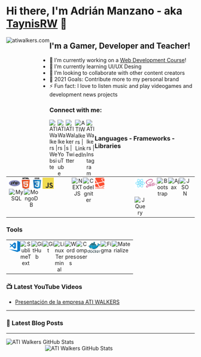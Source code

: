 # Hi there, I'm Adrián Manzano - aka [TaynisRW][website] 👋
<img align="left" alt="atiwalkers.com" height="300px" src="https://mir-s3-cdn-cf.behance.net/project_modules/max_1200/a63c4261218031.5a676896b58d4.gif"/>

## I'm a Gamer, Developer and Teacher!
- 🔭 I’m currently working on a [Web Development Course][website]!
- 🌱 I’m currently learning UI/UX Desing
- 👯 I’m looking to collaborate with other content creators
- 🥅 2021 Goals: Contribute more to my personal brand
- ⚡ Fun fact: I love to listen music and play videogames and development news projects

### Connect with me:

[<img align="left" alt="ATIWalkers | Website" width="22px" src="https://upload.wikimedia.org/wikipedia/commons/thumb/3/37/GNOME_Web_logo--2018.svg/768px-GNOME_Web_logo--2018.svg.png" />][website]
[<img align="left" alt="ATIWalkers | YouTube" width="22px" src="https://www.gruposur.com/web/wp-content/uploads/2017/11/yt.png" />][youtube]
[<img align="left" alt="ATIWalkers | Twitter" width="25px" src="https://www.culleraturismo.com/wp-content/uploads/2017/10/b1a3fab214230557053ed1c4bf17b46c-icono-de-twitter-logo-by-vexels.png" />][twitter]
[<img align="left" alt="ATIWalkers | LinkedIn" width="30px" src="https://aditiva.com.mx/wp-content/uploads/2021/05/linkedlinkedinicon-1320183900851414557.png" />][linkedin]
[<img align="left" alt="ATIWalkers | Instagram" width="22px" src="https://cdn.icon-icons.com/icons2/1211/PNG/512/1491579602-yumminkysocialmedia36_83067.png" />][instagram]

<br />

### Languages - Frameworks - Libraries
<table><tr><td valign="top" width="33%">

<div align="center">
  <img align="left" alt="PHP" width="30" src="https://raw.githubusercontent.com/github/explore/80688e429a7d4ef2fca1e82350fe8e3517d3494d/topics/php/php.png" />
  <img align="left" alt="HTML5" width="30" src="https://raw.githubusercontent.com/github/explore/80688e429a7d4ef2fca1e82350fe8e3517d3494d/topics/html/html.png" />
  <img align="left" alt="CSS3" width="30" src="https://raw.githubusercontent.com/github/explore/80688e429a7d4ef2fca1e82350fe8e3517d3494d/topics/css/css.png" />
  <img align="left" alt="JS" width="30" src="https://raw.githubusercontent.com/github/explore/80688e429a7d4ef2fca1e82350fe8e3517d3494d/topics/javascript/javascript.png" />
  <img align="left" alt="MySQL" width="40" src="https://cdnlogo.com/logos/m/10/mysql.svg" />
  <img align="left" alt="MongoDB" width="40" src="https://www.pngkit.com/png/full/225-2254691_9kib-354x415-unnamed-mongodb-logo-svg.png" />
</div>

</td><td valign="top" width="33%">

<div align="center">  
  <img align="left" alt="NEXTJS" width="30" src="https://adelanegara.github.io/img/next_logo.png" />
  <img align="left" alt="CodeIgniter" width="30" src="https://cdn1.iconfinder.com/data/icons/logos-3/304/codeigniter-512.png" />
  <img align="left" alt="Laravel" width="30" src="https://raw.githubusercontent.com/devicons/devicon/master/icons/laravel/laravel-plain-wordmark.svg" />
</div>

</td><td valign="top" width="33%">

<div align="center">  
  <img align="left" alt="React" width="30" src="https://raw.githubusercontent.com/github/explore/80688e429a7d4ef2fca1e82350fe8e3517d3494d/topics/react/react.png" />
  <img align="left" alt="Sass" width="30" src="https://raw.githubusercontent.com/github/explore/80688e429a7d4ef2fca1e82350fe8e3517d3494d/topics/sass/sass.png" />
  <img align="left" alt="Bootstrap" width="30" src="https://profilinator.rishav.dev/skills-assets/bootstrap-plain.svg" />
  <img align="left" alt="Ajax" width="30" src="https://tecnologiadigital360.cl/wp-content/uploads/2019/07/260190.png" />
  <img align="left" alt="JSON" width="30" src="https://icon-library.com/images/json-icon-png/json-icon-png-28.jpg" />
  <img align="left" alt="JQuery" width="30" src="https://www.magentodesign.com.es/wp-content/uploads/2019/11/jq.png" />
</div>
</td></tr></table>

### Tools
<table><tr><td valign="top" width="100%">

<div align="center">  
  <img align="left" alt="Visual Studio Code" width="30" src="https://raw.githubusercontent.com/github/explore/80688e429a7d4ef2fca1e82350fe8e3517d3494d/topics/visual-studio-code/visual-studio-code.png" />
  <img align="left" alt="SublimeText" width="30" src="https://wasdsoft.files.wordpress.com/2015/11/sublime.png?w=1024&h=1024&crop=1" />
  <img align="left" alt="GitHub" width="30" src="https://seeklogo.com/images/G/github-logo-45146A3FBE-seeklogo.com.png" />
  <img align="left" alt="Git" width="30" src="https://profilinator.rishav.dev/skills-assets/git-scm-icon.svg" />
  <img align="left" alt="Linux Terminal" width="30" src="https://profilinator.rishav.dev/skills-assets/linux-original.svg" />
  <img align="left" alt="Wordpress" width="30" src="https://cdn3.iconfinder.com/data/icons/social-badges-2/512/wordpress.png" />
  <img align="left" alt="Composer" width="30" src="https://cdn.freebiesupply.com/logos/large/2x/composer-logo-png-transparent.png" />
  <img align="left" alt="Docker" width="35" src="https://raw.githubusercontent.com/devicons/devicon/master/icons/docker/docker-original-wordmark.svg" />
  <img align="left" alt="Figma" width="30" src="https://www.vectorlogo.zone/logos/figma/figma-icon.svg" />
  <img align="left" alt="Materialize" width="50" src="https://raw.githubusercontent.com/prplx/svg-logos/5585531d45d294869c4eaab4d7cf2e9c167710a9/svg/materialize.svg" />
</div>

</td></tr></table>

### 📺 Latest YouTube Videos
<!-- YOUTUBE:START -->
- [Presentación de la empresa ATI WALKERS](https://www.youtube.com/watch?v=r0S7f3x7sqE)
<!-- YOUTUBE:END -->

---

### 📕 Latest Blog Posts
<!-- BLOG-POST-LIST:START -->
<!-- BLOG-POST-LIST:END -->

---

<img align="left" alt="ATI Walkers GitHub Stats" width="410px" src="https://github-readme-stats.vercel.app/api?username=TaynisRW&show_icons=true&hide_border=true&theme=tokyonight&hide=issues">
<img align="right" alt="ATI Walkers GitHub Stats" width="400px" src="https://github-readme-stats.vercel.app/api/top-langs/?username=TaynisRW&show_icons=true&hide_border=true&theme=tokyonight&layout=compact">


[website]: https://atiwalkers.com
[twitter]: https://twitter.com/Taynis_RW
[youtube]: https://youtube.com/channel/UCWCIPpdGpeND_W44NVxJl6g
[instagram]: https://instagram.com/ati_walkers
[linkedin]: https://linkedin.com/in/adrian-manzano-0236241a1
[webdevplaylist]: https://www.youtube.com/playlist?list=
[jsplaylist]: https://www.youtube.com/playlist?list=
[cssplaylist]: https://www.youtube.com/playlist?list=
[reactplaylist]: https://www.youtube.com/playlist?list= 
